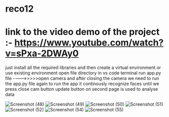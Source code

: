 # reco12
# link to the video demo of the project :- https://www.youtube.com/watch?v=sPxa-2DWAy0
just install all the required libraries
and then create a virtual environment or use existing environment
open file directory in vs code terminal
run app.py file
---->>>>>open camera and after closing the camera we need to run the app.py file again to run the app
it continously recognize faces until we press close cam button
update button on second page is used to analyse data

![Screenshot (48)](https://github.com/Hittitech/reco12/assets/87484115/bc0c203d-1a24-4542-837e-2032750b591c)
![Screenshot (49)](https://github.com/Hittitech/reco12/assets/87484115/40e6c76e-bfef-4c32-8c61-aa4ba96526d1)
![Screenshot (50)](https://github.com/Hittitech/reco12/assets/87484115/c358cad9-61b5-4e15-b889-f3f9909cb85a)
![Screenshot (51)](https://github.com/Hittitech/reco12/assets/87484115/f6d5837c-963d-4142-833c-ffa435042990)
![Screenshot (52)](https://github.com/Hittitech/reco12/assets/87484115/573947e6-0adf-427b-b4ab-dafe1be8f03d)
![Screenshot (54)](https://github.com/Hittitech/reco12/assets/87484115/34a98352-624d-4ab1-af09-580ab561864e)
![Screenshot (55)](https://github.com/Hittitech/reco12/assets/87484115/6e159cfc-2d74-44ff-acc0-8c569ed594dd)
